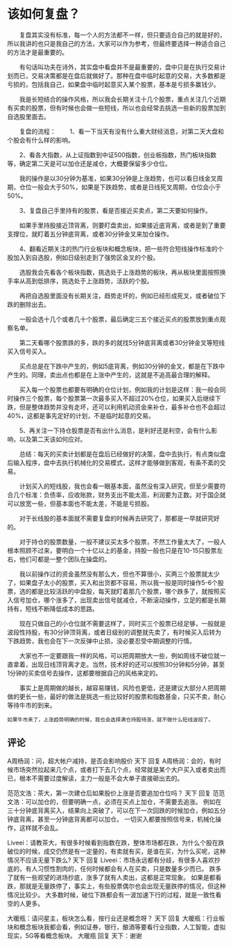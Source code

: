 # 该如何复盘？
[url]: (https://t.zsxq.com/ZbYnuRz)

　　复盘其实没有标准，每一个人的方法都不一样，但只要适合自己的就是好的，所以我讲的也只是我自己的方法，大家可以作为参考，但最终要选择一种适合自己的方法才是最重要的。

　　有句话叫功夫在诗外，其实盘中看盘并不是最重要的，盘中只是在执行交易计划而已，交易决策都是在盘后就做好了。那种在盘中临时起意的交易，大多数都是亏损的，包括我自己，如果盘中临时起意买入某个股票，基本是亏损多赢钱少。

　　我是长短结合的操作风格，所以我会长期关注十几个股票，重点关注几个近期有买卖的股票，但有时候也会做一些短线，所以也会经常去挑选一些新的股票加到自选股里面去。

　　复盘的流程：
　　1、看一下当天有没有什么重大财经消息，对第二天大盘和个股会有什么样的影响。

　　2、看各大指数，从上证指数到中证500指数，创业板指数，热门板块指数等，确定第二天是可以加仓还是减仓，大概要保留多少仓位。

　　我的操作是以30分钟为基准，如果30分钟是上涨趋势，也可以看日线金叉周期，仓位一般会大于50%，如果是下跌趋势，或者是日线死叉周期，仓位会小于50%。

　　3、复盘自己手里持有的股票，看是否接近买卖点，第二天要如何操作。

　　如果手里持股接近顶背离，则要盯盘卖出，如果接近底背离，或者是到了重要支撑位，就盯着五分钟底背离，或者30分钟金叉来加仓操作。

　　4、翻看近期关注的热门行业板块和概念板块，把一些符合短线操作标准的个股加入到自选股，例如日级别走到了强势区金叉的个股。

　　选股我会先看各个板块指数，挑选处于上涨趋势的板块，再从板块里面按照换手率从高到低排序，挑选处于上涨趋势，活跃的个股。

　　再把自选股里面没有长期关注，趋势走坏的，例如已经形成死叉，或者破位下跌的删除出去。

　　一般会选十几个或者几十个股票，最后确定三五个接近买点的股票放到重点观察名单。

　　第二天看哪个股票跌的多，跌的多的就找5分钟底背离或者30分钟金叉等短线买入信号买入。

　　买点总是在下跌中产生的，例如5底背离，例如30分钟的金叉，都是在下跌中产生的。同理，卖出点也都是在上涨中产生的，这就是不追高最合理的解释。

　　买入每一个股票也都要有明确的仓位计划，例如我的计划是这样：我一般会同时操作三个股票，每个股票第一次最多买入不超过20%仓位，如果买入后继续下跌，但是整体趋势并没有走坏，还可以利用机动资金来补仓，最多补仓也不会超过40%，这都是事先定好的计划，不是临时起意的交易。

　　5、再关注一下持仓股票是否有出什么消息，是利好还是利空，会有什么影响，以及第二天该如何应对。

　　总结：每天的买卖计划都是在盘后已经做好的决策，盘中去执行，有点类似盘后输入程序，盘中去执行机械化的交易模式，这样才能够做到客观，有条不紊的交易。

　　计划买入的短线股，我也会看一眼基本面，虽然没有深入研究，但至少需要符合几个标准：负债率，应收账款，财务支出不能太高，利润要为正数。对于国企就可以放宽一些，但基本面也不能太差，不能是亏损股。

　　对于长线股的基本面就不需要复盘的时候再去研究了，那都是一早就研究好的。

　　对于持仓的股票数量，一般不建议买太多个股票，不然工作量太大了，一般人根本照顾不过来，要明白一个十亿以上的基金，持股一般也只是在10-15只股票左右，他们可都是一整个团队在操盘的。

　　我以前操作过的资金虽然没有那么大，但也不算很小，买两三个股票就太少了，如果盘子太小的股票，买入和出货都不容易，所以我一般是同时操作5-6个股票，选的都是比较活跃的中盘股，每天就盯着那几个股票，哪个跌多了，就按照买入信号加仓，哪个涨多了，出现卖出信号就减仓，不断滚动操作，立足的都是长期持有，短线不断降低成本的思路。

　　现在只做自己的小仓位就不需要这样了，同时买三个股票已经足够，一般就是波段性持股，有30分钟顶背离，或者日级别的调整就先卖了，有时候买入后转为下跌趋势，我也会在下一次反弹中止损，没必要忍受中期调整的行情。

　　大家也不一定要跟我一样的风格，可以把周期放大一些，例如周线不破位就一直拿着，出现日线顶背离才走。当然，技术好的还可以按照30分钟和5分钟，甚至1分钟的买卖信号去操作，这都要根据自己的风格来定的。

　　事实上是周期做的越长，越容易赚钱，风险也更低，还是建议大部分人把周期做的更长一些，最好的做法是挑选一些比较好的股票和指数基金，只买不卖，耐心等待牛市的到来。

    如果牛市来了，上涨趋势明确的时候，我也会选择满仓持股待涨，就不做什么短线波段了。


## 评论
A周杨润：问，超大帐户减持，是否会影响股价
天下 回复 A周杨润：会的，有时候市场突然拉起来几个点，或者打下去几个点，经常就是某个大户买入或者卖出而已，根本不需要过度解读，主力一般是不会大单子直接砸出去的。

范范文浩：茶大，第一次建仓后如果股价上涨是否要追加仓位吗？
天下 回复 范范文浩：可以加仓的，但要明确一点，必须在买点上加仓，不需要去追涨。
例如在三十分钟底背离买入，结果向上突破了，可以在下一次回跌的时候加仓，例如五分钟底背离，甚至一分钟底背离都可以加仓。
一切买入都要按照信号来，机械化操作，这样就不会乱。

Liveei：请教茶大，有很多时候看到指数在跌，整体市场都在跌，为什么个股在跌破位的时候，成交仍然是有一定量的，有卖就有买，是谁在买，为什么买呢，这种情况不应该无量下跌么?
天下 回复 Liveei：市场永远都有分歧，有很多人喜欢抄底的，有人习惯性割肉的，任何时候都会有人在买卖，只是数量多少而已。
跌多了就有一些观望的进场抄底，涨多了就有人卖出，这都是正常现象。
如果是都看跌，那就是无量跌停了，事实上，有些股票偶尔也会出现无量跌停的情况，但这种情况比较少。
大多数时候，破位下跌都会有一波加速下行的过程，就是一致性看空的人更多。

大暖瓶：请问星主，板块怎么看，按行业还是概念呀？
天下 回复 大暖瓶：行业板块和概念板块我都会看，例如证券，银行，酿酒等要看行业指数，人工智能，虚拟现实，5G等看概念板块。
大暖瓶 回复 天下：谢谢